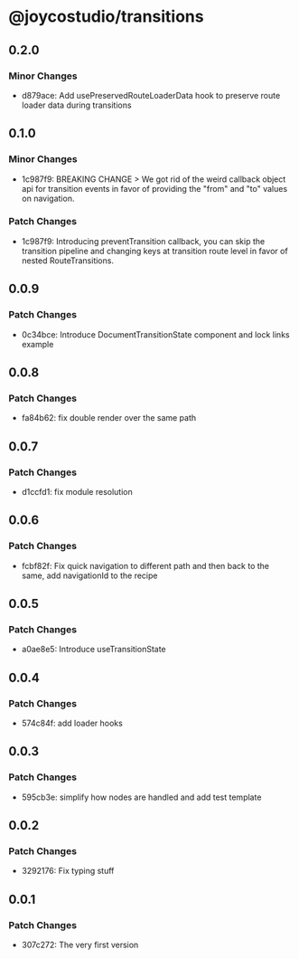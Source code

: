 # @joycostudio/transitions

## 0.2.0

### Minor Changes

- d879ace: Add usePreservedRouteLoaderData hook to preserve route loader data during transitions

## 0.1.0

### Minor Changes

- 1c987f9: BREAKING CHANGE > We got rid of the weird callback object api for transition events in favor of providing the "from" and "to" values on navigation.

### Patch Changes

- 1c987f9: Introducing preventTransition callback, you can skip the transition pipeline and changing keys at transition route level in favor of nested RouteTransitions.

## 0.0.9

### Patch Changes

- 0c34bce: Introduce DocumentTransitionState component and lock links example

## 0.0.8

### Patch Changes

- fa84b62: fix double render over the same path

## 0.0.7

### Patch Changes

- d1ccfd1: fix module resolution

## 0.0.6

### Patch Changes

- fcbf82f: Fix quick navigation to different path and then back to the same, add navigationId to the recipe

## 0.0.5

### Patch Changes

- a0ae8e5: Introduce useTransitionState

## 0.0.4

### Patch Changes

- 574c84f: add loader hooks

## 0.0.3

### Patch Changes

- 595cb3e: simplify how nodes are handled and add test template

## 0.0.2

### Patch Changes

- 3292176: Fix typing stuff

## 0.0.1

### Patch Changes

- 307c272: The very first version

